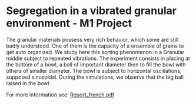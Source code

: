 # Segregation in a vibrated granular environment - M1 Project
The granular materials possess very rich behavior, which some are still badly understood. One of them is the capacity of a ensemble
of grains to get auto organized. We study here this sorting phenomenon in a Granular middle subject to repeated vibrations. 
The experiment consists in placing at the bottom of a bowl, a ball of important diameter then to fill the bowl with others of
smaller diameter. 
The bowl is subject to horizontal oscillations, supposed sinusoidal. During the simulations, we observe that the big ball
raised in the bowl.

For more information see: <a href="https://github.com/jbmorlot/Segregation-in-a-vibrated-granular-environment/blob/master/Report_french.pdf"> Report_french.pdf</a>
